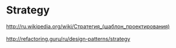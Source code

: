 <h1>Strategy</h1>

<http://ru.wikipedia.org/wiki/Стратегия_(шаблон_проектирования)>
<br/>
<br/>
<http://refactoring.guru/ru/design-patterns/strategy>